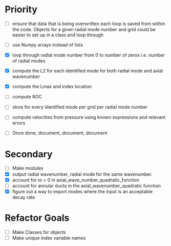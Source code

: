 # Priority 
- [ ] ensure that data that is being overwritten each loop is saved from within
the code. Objects for a given radial mode number and grid could be easier 
to set up in a class and loop through
- [ ] use Numpy arrays instead of lists
- [x] loop through radial mode number from 0 to number of zeros i.e. number of
radial modes
- [x] compute the L2 for each identified mode for both radial mode and axial wavenumber
- [x] compute the Lmax and index location 
- [ ] compute ROC
- [ ] store for every identified mode per grid per radial mode number
- [ ] compute velocities from pressure using known expressions and relevant errors

- [ ] Once done, document, document, document

# Secondary
-[ ] Make modules
 - [x] output radial wavenumber, radial mode for the same wavenumber.
 - [x] account for m = 0 in axial_wave_number_quadratic_function
 - [ ] account for annular ducts in the axial_wavenumber_quadratic function
 - [x] figure out a way to import modes where the input is an acceptable decay
 rate

# Refactor Goals
-[ ] Make Classes for objects 
-[ ] Make unique index variable names 
